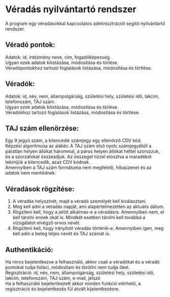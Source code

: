 # Véradás nyilvántartó rendszer <br />

A program egy véradásokkal kapcsolatos adminisztrációt segítő nyilvántartó rendszer. <br />

## Véradó pontok:
Adatok: id, intézmény neve, cím, fogadóképesség.<br />
Ugyan ezek adatok kilistázása, módosítása és törlése. <br />
Véradópontokhoz tartozó foglalások listázása, módosítása és törtlése. <br />

## Véradók: <br />

Adatok: id, név, nem, állampolgárság, születési hely, születési idő, lakcím, telefonszám, TAJ szám. <br />
Ugyan ezek adatok kilistázása, módosítása és törlése. <br />
Véradókhoz tartozó foglalások listázása, módosítása és törtlése. <br />

## TAJ szám ellenörzése: <br />

Egy 9 jegyű szám, a kilencedik számjegy egy ellenörző CDV kód. <br />
Képzési algoritmusa az alábbi: A TAJ szám első nyolc számjegyéből a páratlan helyen állókat hárommal, a páros helyen állókat héttel szorozzuk, és a szorzatokat összeadjuk.
Az összeget tízzel elosztva a maradékot tekintjük a kilencedik, azaz CDV kódnak. <br />
Amennyiben a TAJ szám formátuma nem megfelelő, hibaüzenet és az adatok nem mentődnek.<br />

## Véradások rögzítése: <br />
1. A véradás helyszínét, majd a véradó személyét kell kiválasztani.
2. Meg kell adni a véradás napját, ami alapértelmezetten az aktuális dátum.
3. Rögzíteni kell, hogy a jelölt alkalmas-e a véradásra. Amennyiben nem, el kell tárolni ennek okát is. Mindkét esetben tárolni kell továbbá a vizsgálatot elvégző orvos nevét.
4. Rögzíteni kell, hogy irányított véradás történik-e. Amennyiben igen, meg kell adni a beteg teljes nevét és TAJ számát is.


## Authentikáció: <br />

Ha nincs bejelentkezve a felhasználó, akkor csak a véradókat és a véradó pontokat tudja listáci, módosítani és törötlni nem tudja őket. <br />
Regisztráció: id, név, nem, állampolgárság, születési hely, születési idő, lakcím, telefonszám, TAJ szám, e-mail, jelszó <br />
Ha a felhasználó bejelentkezett akkor minden funkció elérhető, a regisztráció és bejelentkezés fül átvált kijelentkezésre. <br />
